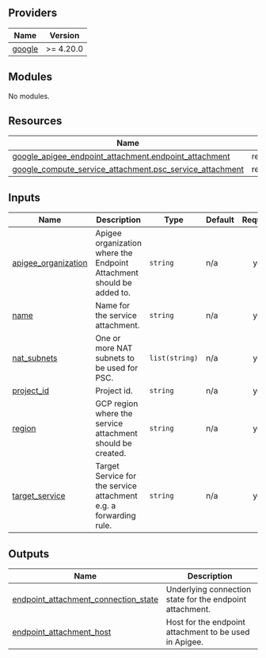<!-- BEGIN_TF_DOCS -->
## Providers

| Name | Version |
|------|---------|
| <a name="provider_google"></a> [google](#provider\_google) | >= 4.20.0 |

## Modules

No modules.

## Resources

| Name | Type |
|------|------|
| [google_apigee_endpoint_attachment.endpoint_attachment](https://registry.terraform.io/providers/hashicorp/google/latest/docs/resources/apigee_endpoint_attachment) | resource |
| [google_compute_service_attachment.psc_service_attachment](https://registry.terraform.io/providers/hashicorp/google/latest/docs/resources/compute_service_attachment) | resource |

## Inputs

| Name | Description | Type | Default | Required |
|------|-------------|------|---------|:--------:|
| <a name="input_apigee_organization"></a> [apigee\_organization](#input\_apigee\_organization) | Apigee organization where the Endpoint Attachment should be added to. | `string` | n/a | yes |
| <a name="input_name"></a> [name](#input\_name) | Name for the service attachment. | `string` | n/a | yes |
| <a name="input_nat_subnets"></a> [nat\_subnets](#input\_nat\_subnets) | One or more NAT subnets to be used for PSC. | `list(string)` | n/a | yes |
| <a name="input_project_id"></a> [project\_id](#input\_project\_id) | Project id. | `string` | n/a | yes |
| <a name="input_region"></a> [region](#input\_region) | GCP region where the service attachment should be created. | `string` | n/a | yes |
| <a name="input_target_service"></a> [target\_service](#input\_target\_service) | Target Service for the service attachment e.g. a forwarding rule. | `string` | n/a | yes |

## Outputs

| Name | Description |
|------|-------------|
| <a name="output_endpoint_attachment_connection_state"></a> [endpoint\_attachment\_connection\_state](#output\_endpoint\_attachment\_connection\_state) | Underlying connection state for the endpoint attachment. |
| <a name="output_endpoint_attachment_host"></a> [endpoint\_attachment\_host](#output\_endpoint\_attachment\_host) | Host for the endpoint attachment to be used in Apigee. |
<!-- END_TF_DOCS -->
